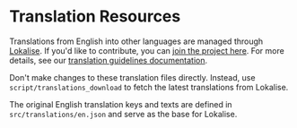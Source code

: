 # Translation Resources
Translations from English into other languages are managed through [Lokalise](https://developers.home-assistant.io/docs/translations/). If you'd like to contribute, you can [join the project here](https://lokalise.co/signup/3420425759f6d6d241f598.13594006/all/). For more details, see our [translation guidelines documentation](https://developers.home-assistant.io/docs/translations/).

Don't make changes to these translation files directly. Instead, use `script/translations_download` to fetch the latest translations from Lokalise.

The original English translation keys and texts are defined in `src/translations/en.json` and serve as the base for Lokalise.
